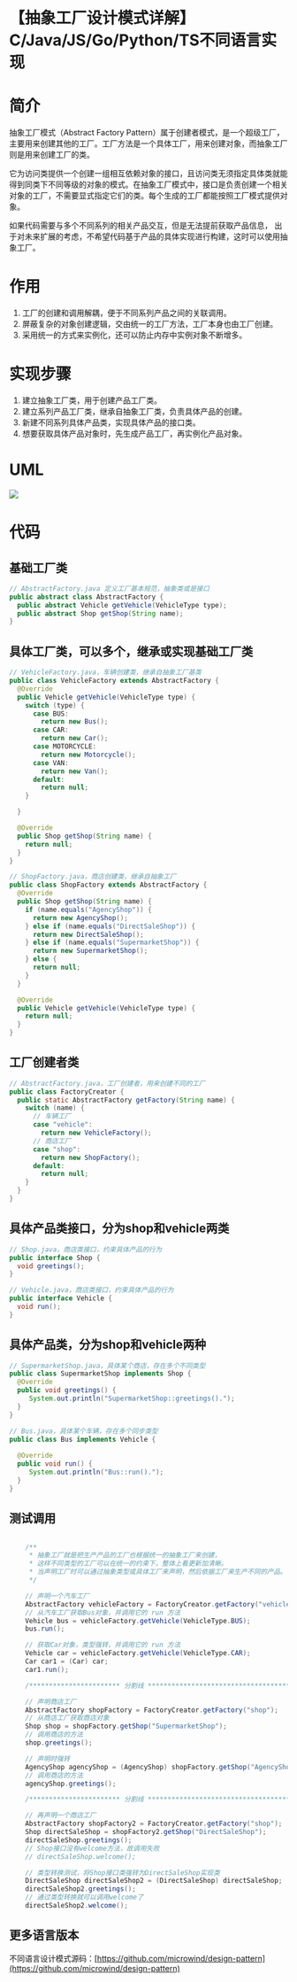 # 【抽象工厂设计模式详解】C/Java/JS/Go/Python/TS不同语言实现
# 简介
抽象工厂模式（Abstract Factory Pattern）属于创建者模式，是一个超级工厂，主要用来创建其他的工厂。工厂方法是一个具体工厂，用来创建对象，而抽象工厂则是用来创建工厂的类。

它为访问类提供一个创建一组相互依赖对象的接口，且访问类无须指定具体类就能得到同类下不同等级的对象的模式。在抽象工厂模式中，接口是负责创建一个相关对象的工厂，不需要显式指定它们的类。每个生成的工厂都能按照工厂模式提供对象。

如果代码需要与多个不同系列的相关产品交互，但是无法提前获取产品信息， 出于对未来扩展的考虑，不希望代码基于产品的具体实现进行构建，这时可以使用抽象工厂。

# 作用
1. 工厂的创建和调用解耦，便于不同系列产品之间的关联调用。
2. 屏蔽复杂的对象创建逻辑，交由统一的工厂方法，工厂本身也由工厂创建。
3. 采用统一的方式来实例化，还可以防止内存中实例对象不断增多。

# 实现步骤
1. 建立抽象工厂类，用于创建产品工厂类。
2. 建立系列产品工厂类，继承自抽象工厂类，负责具体产品的创建。
3. 新建不同系列具体产品类，实现具体产品的接口类。
4. 想要获取具体产品对象时，先生成产品工厂，再实例化产品对象。

# UML
<img src="../docs/uml/abstract-factory.png">

# 代码

## 基础工厂类
```java
// AbstractFactory.java 定义工厂基本规范，抽象类或是接口
public abstract class AbstractFactory {
  public abstract Vehicle getVehicle(VehicleType type);
  public abstract Shop getShop(String name);
}
```

## 具体工厂类，可以多个，继承或实现基础工厂类
```java
// VehicleFactory.java，车辆创建类，继承自抽象工厂基类
public class VehicleFactory extends AbstractFactory {
  @Override
  public Vehicle getVehicle(VehicleType type) {
    switch (type) {
      case BUS:
        return new Bus();
      case CAR:
        return new Car();
      case MOTORCYCLE:
        return new Motorcycle();
      case VAN:
        return new Van();
      default:
        return null;
    }

  }

  @Override
  public Shop getShop(String name) {
    return null;
  }
}
```

```java
// ShopFactory.java，商店创建类，继承自抽象工厂
public class ShopFactory extends AbstractFactory {
  @Override
  public Shop getShop(String name) {
    if (name.equals("AgencyShop")) {
      return new AgencyShop();
    } else if (name.equals("DirectSaleShop")) {
      return new DirectSaleShop();
    } else if (name.equals("SupermarketShop")) {
      return new SupermarketShop();
    } else {
      return null;
    }
  }

  @Override
  public Vehicle getVehicle(VehicleType type) {
    return null;
  }
}
```

## 工厂创建者类
```java
// AbstractFactory.java，工厂创建者，用来创建不同的工厂
public class FactoryCreator {
  public static AbstractFactory getFactory(String name) {
    switch (name) {
      // 车辆工厂
      case "vehicle":
        return new VehicleFactory();
      // 商店工厂
      case "shop":
        return new ShopFactory();
      default:
        return null;
    }
  }
}
```


## 具体产品类接口，分为shop和vehicle两类
```java
// Shop.java，商店类接口，约束具体产品的行为
public interface Shop {
  void greetings();
}
```

```java
// Vehicle.java，商店类接口，约束具体产品的行为
public interface Vehicle {
  void run();
}
```

## 具体产品类，分为shop和vehicle两种
```java
// SupermarketShop.java，具体某个商店，存在多个不同类型
public class SupermarketShop implements Shop {
  @Override
  public void greetings() {
     System.out.println("SupermarketShop::greetings().");
  }
}
```

```java
// Bus.java，具体某个车辆，存在多个同步类型
public class Bus implements Vehicle {
 
  @Override
  public void run() {
     System.out.println("Bus::run().");
  }
}
```

## 测试调用
```java

    /**
     * 抽象工厂就是把生产产品的工厂也根据统一的抽象工厂来创建，
     * 这样不同类型的工厂可以在统一的约束下，整体上看更新加清晰。
     * 当声明工厂时可以通过抽象类型或具体工厂来声明，然后依据工厂来生产不同的产品。
     */

    // 声明一个汽车工厂
    AbstractFactory vehicleFactory = FactoryCreator.getFactory("vehicle");
    // 从汽车工厂获取Bus对象，并调用它的 run 方法
    Vehicle bus = vehicleFactory.getVehicle(VehicleType.BUS);
    bus.run();

    // 获取Car对象，类型强转，并调用它的 run 方法
    Vehicle car = vehicleFactory.getVehicle(VehicleType.CAR);
    Car car1 = (Car) car;
    car1.run();

    /*********************** 分割线 ******************************************/

    // 声明商店工厂
    AbstractFactory shopFactory = FactoryCreator.getFactory("shop");
    // 从商店工厂获取商店对象
    Shop shop = shopFactory.getShop("SupermarketShop");
    // 调用商店的方法
    shop.greetings();

    // 声明时强转
    AgencyShop agencyShop = (AgencyShop) shopFactory.getShop("AgencyShop");
    // 调用商店的方法
    agencyShop.greetings();

    /*********************** 分割线 ******************************************/

    // 再声明一个商店工厂
    AbstractFactory shopFactory2 = FactoryCreator.getFactory("shop");
    Shop directSaleShop = shopFactory2.getShop("DirectSaleShop");
    directSaleShop.greetings();
    // Shop接口没有welcome方法，故调用失败
    // directSaleShop.welcome();

    // 类型转换测试，将Shop接口类强转为DirectSaleShop实现类
    DirectSaleShop directSaleShop2 = (DirectSaleShop) directSaleShop;
    directSaleShop2.greetings();
    // 通过类型转换就可以调用welcome了
    directSaleShop2.welcome();
```

## 更多语言版本
不同语言设计模式源码：[https://github.com/microwind/design-pattern](https://github.com/microwind/design-pattern)

